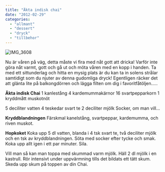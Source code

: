 ```yaml
---
title: "Äkta indisk chai"
date: "2012-02-29"
categories: 
  - "allmant"
  - "dessert"
  - "dryck"
  - "tillbehor"
---
```


![](/static/img/IMG_3608-1024x682.jpg "IMG_3608")

Nu är våren på väg, detta måste vi fira med nåt gott att dricka! Varför inte göra nåt varmt, gott och gå ut och möta våren med en kopp i handen. Ta med ett sittunderlag och hitta en mysig plats är du kan ta in solens strålar samtidigt som du njuter av denna gudomliga dryck! Egentligen räcker det att glänta lite på balkongdörren och lägga filten om dig i favoritfåtöljen.....

**Äkta indisk Chai** 1 kanlestång 4 kardemummakärnor 16 svartpepparkorn 1 kryddmått muskotnöt

5 deciliter vatten 4 teskedar svart te 2 deciliter mjölk Socker, om man vill...

**Kryddblandningen** Färskmal kanelstång, svartpeppar, kardemumma, och riven muskot.

**Hopkoket** Koka upp 5 dl vatten, blanda i 4 tsk svart te, två deciliter mjölk och en tsk av kryddblandningen. Söta med socker efter tycke och smak. Koka upp allt igen i ett par minuter. Sila.

Vill man så kan man toppa med skummad varm mjölk. Häll 2 dl mjölk i en kastrull. Rör intensivt under uppvärmning tills det bildats ett tätt skum. Skeda upp skum på toppen av din Chai.
